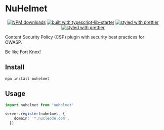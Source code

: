# NuHelmet

<div align="center">

[![NPM downloads](https://img.shields.io/npm/dm/nuhelmet.svg?style=flat)](https://www.npmjs.com/package/nuhelmet)
[![built with typescript-lib-starter](https://img.shields.io/badge/built%20with-typescript--lib--starter%20-blue.svg)](https://github.com/fox1t/typescript-lib-starter)
[![styled with prettier](https://img.shields.io/badge/styled%20with-Prettier-blue.svg)](https://github.com/prettier/prettier)
[![styled with prettier](https://img.shields.io/badge/linted%20by-TSLint-brightgreen.svg)](https://palantir.github.io/tslint/)

</div>

Content Security Policy (CSP) plugin with security best practices for OWASP.

Be like Fort Knox!


## Install
`npm install nuhelmet`

## Usage
```typescript
import nuhelmet from 'nuhelmet'

server.register(nuhelmet, {
    domain: '*.nucleode.com',
  })
```

